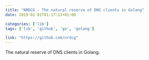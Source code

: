 ```yaml
---
title: "NRDCG - The natural reserve of DNS clients in Golang"
date: 2019-02-01T01:17:13+01:00

categories: ['lib']
tags: ['lib', 'github', 'go', 'golang']

link: "https://github.com/nrdcg"
---
```

The natural reserve of DNS clients in Golang.

<!--more-->
